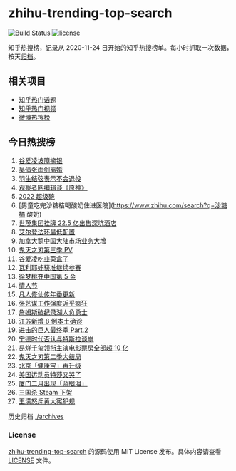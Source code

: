 # zhihu-trending-top-search

[![Build Status](https://github.com/justjavac/zhihu-trending-top-search/workflows/ci/badge.svg?branch=main)](https://github.com/justjavac/zhihu-trending-top-search/actions)
[![license](https://img.shields.io/github/license/justjavac/zhihu-trending-top-search)](https://github.com/justjavac/zhihu-trending-top-search/blob/main/LICENSE)

知乎热搜榜，记录从 2020-11-24 日开始的知乎热搜榜单。每小时抓取一次数据，按天[归档](./archives)。

## 相关项目

- [知乎热门话题](https://github.com/justjavac/zhihu-trending-hot-questions)
- [知乎热门视频](https://github.com/justjavac/zhihu-trending-hot-video)
- [微博热搜榜](https://github.com/justjavac/weibo-trending-hot-search)

## 今日热搜榜

<!-- BEGIN -->
<!-- 最后更新时间 Tue Feb 15 2022 13:07:08 GMT+0800 (China Standard Time) -->

1. [谷爱凌坡障摘银](https://www.zhihu.com/search?q=谷爱凌)
1. [吴倩张雨剑离婚](https://www.zhihu.com/search?q=吴倩张雨剑离婚)
1. [羽生结弦表示不会退役](https://www.zhihu.com/search?q=羽生结弦)
1. [观察者网编辑谈《原神》](https://www.zhihu.com/search?q=原神)
1. [2022 超级碗](https://www.zhihu.com/search?q=超级碗)
1. [男童吃完沙糖桔喝酸奶住进医院](https://www.zhihu.com/search?q=沙糖橘 酸奶)
1. [世茂集团挂牌 22.5 亿出售深坑酒店](https://www.zhihu.com/search?q=世茂集团)
1. [艾尔登法环最低配置](https://www.zhihu.com/search?q=艾尔登法环)
1. [加拿大鹅中国大陆市场业务大增](https://www.zhihu.com/search?q=加拿大鹅)
1. [鬼灭之刃第三季 PV](https://www.zhihu.com/search?q=鬼灭之刃)
1. [谷爱凌吃韭菜盒子](https://www.zhihu.com/search?q=谷爱凌)
1. [瓦利耶娃获准继续参赛](https://www.zhihu.com/search?q=瓦利耶娃)
1. [徐梦桃夺中国第 5 金](https://www.zhihu.com/search?q=徐梦桃)
1. [情人节](https://www.zhihu.com/search?q=情人节)
1. [凡人修仙传年番更新](https://www.zhihu.com/search?q=凡人修仙传)
1. [张艺谋工作强度近乎疯狂](https://www.zhihu.com/search?q=张艺谋工作强度)
1. [詹姆斯破纪录湖人负勇士](https://www.zhihu.com/search?q=湖人)
1. [江苏新增 8 例本土确诊](https://www.zhihu.com/search?q=江苏疫情)
1. [进击的巨人最终季 Part.2](https://www.zhihu.com/search?q=进击的巨人)
1. [宁德时代否认与特斯拉谈崩](https://www.zhihu.com/search?q=宁德时代)
1. [易烊千玺领衔主演电影票房全部超 10 亿](https://www.zhihu.com/search?q=易烊千玺)
1. [鬼灭之刃第二季大结局](https://www.zhihu.com/search?q=鬼灭之刃)
1. [北京「健康宝」再升级](https://www.zhihu.com/search?q=北京健康宝)
1. [美国运动员特莎又哭了](https://www.zhihu.com/search?q=美国运动员特莎)
1. [厦门二月出现「蓝眼泪」](https://www.zhihu.com/search?q=厦门蓝眼泪)
1. [三国杀 Steam 下架](https://www.zhihu.com/search?q=三国杀)
1. [王濛怒斥黄大宪犯规](https://www.zhihu.com/search?q=王濛怒斥黄大宪)

<!-- END -->

历史归档 [./archives](./archives)

### License

[zhihu-trending-top-search](https://github.com/justjavac/zhihu-trending-top-search)
的源码使用 MIT License 发布。具体内容请查看 [LICENSE](./LICENSE) 文件。
